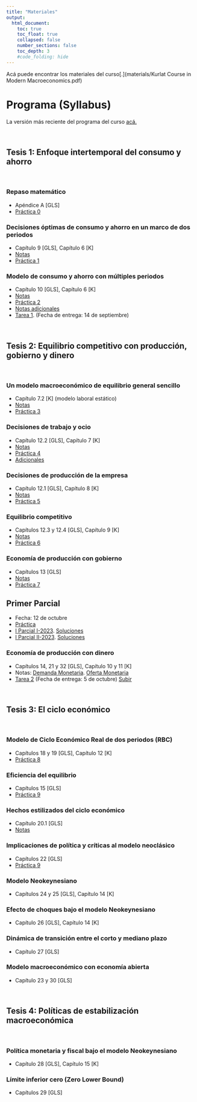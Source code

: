 ```yaml
---
title: "Materiales"
output:
  html_document:
    toc: true
    toc_float: true
    collapsed: false
    number_sections: false
    toc_depth: 3
    #code_folding: hide
---
```




Acá puede encontrar los materiales del curso[.](materials/Kurlat Course in Modern Macroeconomics.pdf) 
<br>

# Programa (Syllabus)

La versión más reciente del programa del curso [acá.](materials/2023EC3201_II.pdf)

<br>


## Tesis 1: Enfoque intertemporal del consumo y ahorro

<br>

### Repaso matemático

* Apéndice A [GLS]
* [Práctica 0](materials/PS0.pdf) 


### Decisiones óptimas de consumo y ahorro en un marco de dos periodos

* Capítulo 9 [GLS], Capítulo 6 [K]
* [Notas](materials/Modelo_consumo_ahorro.pdf)
* [Práctica 1](materials/PS1.pdf)

### Modelo de consumo y ahorro con múltiples periodos

* Capítulo 10 [GLS], Capítulo 6 [K]
* [Notas](materials/Modelo_intertemporal_consumo.pdf)
* [Práctica 2](materials/PS2.pdf)
* [Notas adicionales](materials/ConsumptionSavings.pdf)
* [Tarea 1](materials/Tarea1_2.pdf).  (Fecha de entrega: 14 de septiembre) 

<br>

## Tesis 2: Equilibrio competitivo con producción, gobierno y dinero

<br>

### Un modelo macroeconómico de equilibrio general sencillo
* Capítulo 7.2 [K] (modelo laboral estático)
* [Notas](materials/static_ge.pdf)
* [Práctica 3](materials/PS3_2.pdf) 

### Decisiones de trabajo y ocio

* Capítulo 12.2 [GLS], Capítulo 7 [K]
* [Notas](materials/Modelo_ocio.pdf)
* [Práctica 4](materials/PS4.pdf)  
* [Adicionales](materials/LaborSupply.pdf)


### Decisiones de producción de la empresa

* Capítulo 12.1 [GLS], Capítulo 8 [K]
* [Notas](materials/Modelo_produccion.pdf) 
* [Práctica 5](materials/PS3.pdf)

### Equilibrio competitivo 

* Capítulos 12.3 y 12.4 [GLS], Capítulo 9 [K]
* [Notas](materials/Modelo_equilibrio.pdf) 
* [Práctica 6](materials/PS_GE.pdf)  


### Economía de producción con gobierno

* Capítulos 13 [GLS]
* [Notas](materials/Politica_Fiscal.pdf)
* [Práctica 7](materials/PSGobierno.pdf)  


## Primer Parcial

* Fecha: 12 de octubre 
* [Práctica](materials/MT_practice.pdf) 
* [I Parcial I-2023](materials/MT1.pdf). [Soluciones](materials/MT1_sol.pdf) 
* [I Parcial II-2023](materials/MT12.pdf). [Soluciones](materials/MT12_sol.pdf) 

### Economía de producción con dinero

* Capítulos 14, 21 y 32 [GLS], Capítulo 10 y 11 [K]
* Notas: [Demanda Monetaria](materials/Modelo_dinero.pdf). [Oferta Monetaria](materials/MoneySupply.pdf)
* [Tarea 2](materials/Tarea2_2.pdf) (Fecha de entrega: 5 de octubre) [Subir](https://www.dropbox.com/request/t2E9GWECAsRt5Onisugs)




<br>

## Tesis 3: El ciclo económico 

<br>


### Modelo de Ciclo Económico Real de dos periodos (RBC)

* Capítulos 18 y 19 [GLS], Capítulo 12 [K]
* [Práctica 8](materials/PSRBC1.pdf)
<!-- * [Tarea 3](materials/Tarea3.pdf). Fecha de entrega: 26 de mayo. Subir soluciones [acá](https://www.dropbox.com/request/t2E9GWECAsRt5Onisugs) -->

### Eficiencia del equilibrio

* Capítulos 15 [GLS]
* [Práctica 9](materials/PSSPP.pdf)

### Hechos estilizados del ciclo económico

* Capítulo 20.1 [GLS]
* [Notas](materials/Ciclo_economico.pdf) 

### Implicaciones de política y críticas al modelo neoclásico

* Capítulos 22 [GLS]
* [Práctica 9](materials/PS102.pdf)

<!-- ### Modelo Neoclásico con economía abierta -->

<!-- * Capítulos 23 [GLS] -->
<!-- * [Práctica 9](materials/PS9.pdf)  -->



<!-- ## Segundo Parcial -->

<!-- * Fecha: Sábado 3 de junio -->
<!-- * [Práctica](materials/MT2_practice.pdf) V2 -->
<!-- * [II Parcial 2023](materials/SegundoParcialMacro2.pdf) [Soluciones](materials/MT2_sol.pdf) -->


### Modelo Neokeynesiano 

* Capítulos 24 y 25 [GLS], Capítulo 14 [K]


### Efecto de choques bajo el modelo Neokeynesiano

* Capítulo 26 [GLS], Capítulo 14 [K]
<!-- * [Práctica 10](materials/PS10.pdf)  -->
 

### Dinámica de transición entre el corto y mediano plazo

* Capítulo 27 [GLS]
<!-- * [Neutralidad monetaria y rigideces nominales](materials/money_neutrality.pdf)  -->
<!-- * [Práctica 11](materials/PS11.pdf)  -->

### Modelo macroeconómico con economía abierta

* Capítulo 23 y 30 [GLS]

<br>

## Tesis 4: Políticas de estabilización macroeconómica

<br>


### Política monetaria y fiscal bajo el modelo Neokeynesiano

* Capítulo 28 [GLS], Capítulo 15 [K]
<!-- * [Práctica 12](materials/PS12.pdf)  -->
<!-- * [Notas reglas de política](materials/taylor_notes.pdf)  -->
<!-- * Romer, C. D., & Romer, D. H. (2023). Does Monetary Policy Matter? The Narrative Approach after 35 Years (No. w31170). National Bureau of Economic Research. [Descargar](materials/Readings/romerromer2023.pdf) -->
<!-- * Nakamura, E., & Steinsson, J. (2013). Price rigidity: Microeconomic Evidence and Macroeconomic Implications. Annu. Rev. Econ., 5(1), 133-163. [Descargar](materials/Readings/price_rigidity.pdf) -->

### Límite inferior cero (Zero Lower Bound)

* Capítulos 29 [GLS]
<!-- * [Práctica 13](materials/PS13.pdf)  -->
<!-- * [Crisis Financieras](materials/CrisisFinancieras.pdf)  (Caps 31 y 37 [GLS]) -->



<!-- ### Tercer Parcial -->

<!-- * [Práctica](materials/MT3_practice.pdf) v1  -->
